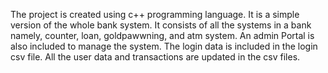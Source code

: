 The project is created using c++ programming language. It is a simple version of the whole bank system.
It consists of all the systems in a bank namely, counter, loan, goldpawwning, and atm system.
An admin Portal is also included to manage the system.
The login data is included in the login csv file.
All the user data and transactions are updated in the csv files.
